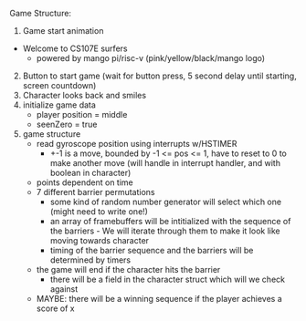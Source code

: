 Game Structure:
1. Game start animation
- Welcome to CS107E surfers
    - powered by mango pi/risc-v (pink/yellow/black/mango logo)
2. Button to start game (wait for button press, 5 second delay until starting, screen countdown)
3. Character looks back and smiles
4. initialize game data
    - player position = middle
    - seenZero = true 
5. game structure
    - read gyroscope position using interrupts w/HSTIMER
        - +-1 is a move, bounded by -1 <= pos <= 1, have to reset to 0 to make another move
        (will handle in interrupt handler, and with boolean in character)
    - points dependent on time
    - 7 different barrier permutations
         - some kind of random number generator will select which one (might need to write one!)
        - an array of framebuffers will be intitialized with the sequence of the barriers
                - We will iterate through them to make it look like moving towards character
        - timing of the barrier sequence and the barriers will be determined by timers
    - the game will end if the character hits the barrier
        - there will be a field in the character struct which will we check against 
    - MAYBE: there will be a winning sequence if the player achieves a score of x

